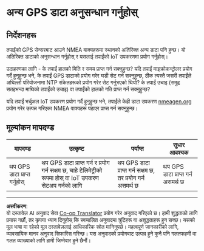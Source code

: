 <!--
CO_OP_TRANSLATOR_METADATA:
{
  "original_hash": "bded364fc06ce37d7a76aed3be1ba73a",
  "translation_date": "2025-08-27T14:46:40+00:00",
  "source_file": "3-transport/lessons/1-location-tracking/assignment.md",
  "language_code": "ne"
}
-->
# अन्य GPS डाटा अनुसन्धान गर्नुहोस्

## निर्देशनहरू

तपाईंको GPS सेन्सरबाट आउने NMEA वाक्यहरूमा स्थानको अतिरिक्त अन्य डाटा पनि हुन्छ। यो अतिरिक्त डाटाको अनुसन्धान गर्नुहोस् र यसलाई तपाईंको IoT उपकरणमा प्रयोग गर्नुहोस्।

उदाहरणका लागि - के तपाईं हालको मिति र समय प्राप्त गर्न सक्नुहुन्छ? यदि तपाईं माइक्रोकन्ट्रोलर प्रयोग गर्दै हुनुहुन्छ भने, के तपाईं GPS डाटाको प्रयोग गरेर घडी सेट गर्न सक्नुहुन्छ, ठीक त्यस्तै जसरी तपाईंले अघिल्लो परियोजनामा NTP संकेतहरूको प्रयोग गरेर सेट गर्नुभएको थियो? के तपाईं उचाइ (समुद्र सतहभन्दा माथिको तपाईंको उचाइ) वा तपाईंको हालको गति प्राप्त गर्न सक्नुहुन्छ?

यदि तपाईं भर्चुअल IoT उपकरण प्रयोग गर्दै हुनुहुन्छ भने, तपाईंले केही डाटा उपकरण [nmeagen.org](https://www.nmeagen.org) प्रयोग गरेर उत्पन्न गरिएका NMEA वाक्यहरू पठाएर प्राप्त गर्न सक्नुहुन्छ।

## मूल्यांकन मापदण्ड

| मापदण्ड | उत्कृष्ट | पर्याप्त | सुधार आवश्यक |
| -------- | --------- | -------- | ------------ |
| थप GPS डाटा प्राप्त गर्नुहोस् | थप GPS डाटा प्राप्त गर्न र प्रयोग गर्न सक्षम छ, चाहे टेलिमेट्रीको रूपमा होस् वा IoT उपकरण सेटअप गर्नको लागि | थप GPS डाटा प्राप्त गर्न सक्षम छ, तर प्रयोग गर्न असमर्थ छ | थप GPS डाटा प्राप्त गर्न असमर्थ छ |

---

**अस्वीकरण**:  
यो दस्तावेज़ AI अनुवाद सेवा [Co-op Translator](https://github.com/Azure/co-op-translator) प्रयोग गरेर अनुवाद गरिएको छ। हामी शुद्धताको लागि प्रयास गर्छौं, तर कृपया ध्यान दिनुहोस् कि स्वचालित अनुवादमा त्रुटिहरू वा अशुद्धताहरू हुन सक्छ। यसको मूल भाषा मा रहेको मूल दस्तावेज़लाई आधिकारिक स्रोत मानिनुपर्छ। महत्वपूर्ण जानकारीको लागि, व्यावसायिक मानव अनुवाद सिफारिस गरिन्छ। यस अनुवादको प्रयोगबाट उत्पन्न हुने कुनै पनि गलतफहमी वा गलत व्याख्याको लागि हामी जिम्मेवार हुने छैनौं।